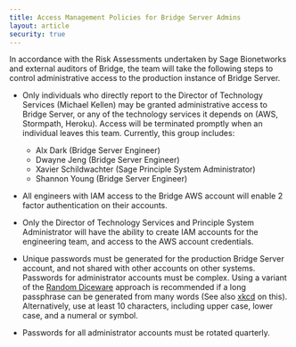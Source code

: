 ```yaml
---
title: Access Management Policies for Bridge Server Admins
layout: article
security: true
---
```


In accordance with the Risk Assessments undertaken by Sage Bionetworks and external auditors of Bridge, the team will take the following steps to control administrative access to the production instance of Bridge Server.

* Only individuals who directly report to the Director of Technology Services (Michael Kellen) may be granted administrative access to Bridge Server, or any of the technology services it depends on (AWS, Stormpath, Heroku). Access will be terminated promptly when an individual leaves this team. Currently, this group includes:
  * Alx Dark (Bridge Server Engineer)
  * Dwayne Jeng (Bridge Server Engineer)
  * Xavier Schildwachter (Sage Principle System Administrator)
  * Shannon Young (Bridge Server Engineer)

* All engineers with IAM access to the Bridge AWS account will enable 2 factor authentication on their accounts.
* Only the Director of Technology Services and Principle System Administrator will have the ability to create IAM accounts for the engineering team, and access to the AWS account credentials. 
* Unique passwords must be generated for the production Bridge Server account, and not shared with other accounts on other systems. Passwords for administrator accounts must be complex. Using a variant of the [Random Diceware](http://world.std.com/~reinhold/diceware.html) approach is recommended if a long passphrase can be generated from many words (See also [xkcd](https://xkcd.com/936/) on this). Alternatively, use at least 10 characters, including upper case, lower case, and a numeral or symbol.
* Passwords for all administrator accounts must be rotated quarterly.